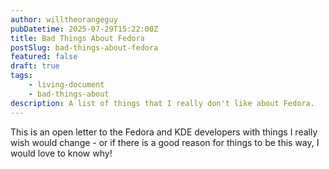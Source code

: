 ```yaml
---
author: willtheorangeguy
pubDatetime: 2025-07-29T15:22:00Z
title: Bad Things About Fedora
postSlug: bad-things-about-fedora
featured: false
draft: true
tags:
    - living-document
    - bad-things-about
description: A list of things that I really don't like about Fedora.
---
```


This is an open letter to the Fedora and KDE developers with things I really wish would change - or if there is a good reason for things to be this way, I would love to know why!
